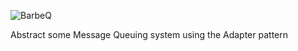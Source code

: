 ![BarbeQ](https://raw.github.com/benjamindulau/BarbeQ/master/barbeq.jpg)

Abstract some Message Queuing system using the Adapter pattern
